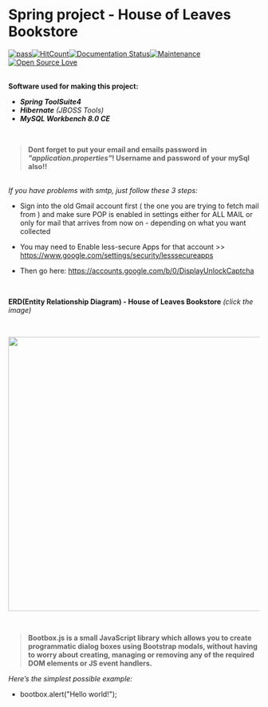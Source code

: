 # Spring project - House of Leaves Bookstore

[![pass](https://travis-ci.org/patrykkrawczyk/TDDAndDesignPatternsExample.svg?branch=master)](https://github.com/ZoranKJava/Project_1_StudentAdministration/blob/master/README.md#demo)[![HitCount](http://hits.dwyl.io/{ZoranKJava}/{Spring}.svg)](http://hits.dwyl.io/{username}/{ZoranKJava})[![Documentation Status](https://readthedocs.org/projects/ansicolortags/badge/?version=latest)](https://github.com/ZoranKJava/Project_1_StudentAdministration/tree/master/StudentAdministration)[![Maintenance](https://img.shields.io/badge/Maintained%3F-yes-green.svg)](https://github.com/ZoranKJava/Project_1_StudentAdministration/graphs/commit-activity)[![Open Source Love](https://badges.frapsoft.com/os/v3/open-source.png?v=103)](https://www.eclipse.org/photon/)
<br>
<br>


<b>Software used for making this project:</b>
* <i><b>Spring ToolSuite4</b></i>
* <i><b>Hibernate</b></i><i> (JBOSS Tools)</i>
* <i><b>MySQL Workbench 8.0 CE</b></i>

<br>

><b>Dont forget to put your email and emails password in <i>"application.properties"</i>! Username and password of your mySql also!!</b>

<br>
<i>If you have problems with smtp, just follow these 3 steps:</i>

* Sign into the old Gmail account first ( the one you are trying to fetch mail from ) and make sure POP is enabled in settings either for ALL MAIL or only for mail that arrives from now on - depending on what you want collected

* You may need to Enable less-secure Apps for that account >> https://www.google.com/settings/security/lesssecureapps

* Then go here: https://accounts.google.com/b/0/DisplayUnlockCaptcha

<br>

<b>ERD(Entity Relationship Diagram) - House of Leaves Bookstore</b><i> (click the image)</i>

<br>
<p align="center">
<a href="https://github.com/ZoranKJava/Project-2-Bookstore/blob/master/ERD%20-%20House%20of%20Leaves%20Bookstore.xml"><img width=550px href="*" src="https://github.com/ZoranKJava/gifs/blob/master/ERD.png"></a></p>

<br>

><b>Bootbox.js is a small JavaScript library which allows you to create programmatic dialog boxes using Bootstrap modals, without having to worry about creating, managing or removing any of the required DOM elements or JS event handlers.</b>
  
<i>Here’s the simplest possible example:</i>

* bootbox.alert("Hello world!");
